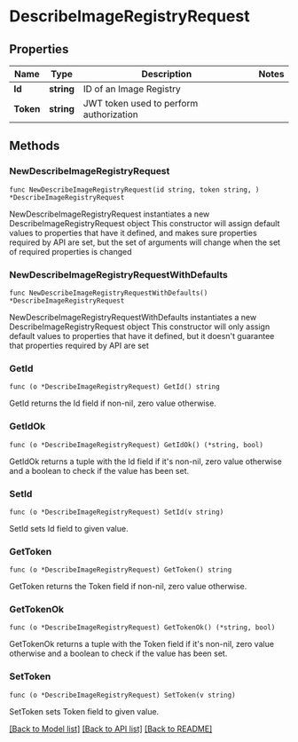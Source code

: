 # DescribeImageRegistryRequest

## Properties

Name | Type | Description | Notes
------------ | ------------- | ------------- | -------------
**Id** | **string** | ID of an Image Registry | 
**Token** | **string** | JWT token used to perform authorization | 

## Methods

### NewDescribeImageRegistryRequest

`func NewDescribeImageRegistryRequest(id string, token string, ) *DescribeImageRegistryRequest`

NewDescribeImageRegistryRequest instantiates a new DescribeImageRegistryRequest object
This constructor will assign default values to properties that have it defined,
and makes sure properties required by API are set, but the set of arguments
will change when the set of required properties is changed

### NewDescribeImageRegistryRequestWithDefaults

`func NewDescribeImageRegistryRequestWithDefaults() *DescribeImageRegistryRequest`

NewDescribeImageRegistryRequestWithDefaults instantiates a new DescribeImageRegistryRequest object
This constructor will only assign default values to properties that have it defined,
but it doesn't guarantee that properties required by API are set

### GetId

`func (o *DescribeImageRegistryRequest) GetId() string`

GetId returns the Id field if non-nil, zero value otherwise.

### GetIdOk

`func (o *DescribeImageRegistryRequest) GetIdOk() (*string, bool)`

GetIdOk returns a tuple with the Id field if it's non-nil, zero value otherwise
and a boolean to check if the value has been set.

### SetId

`func (o *DescribeImageRegistryRequest) SetId(v string)`

SetId sets Id field to given value.


### GetToken

`func (o *DescribeImageRegistryRequest) GetToken() string`

GetToken returns the Token field if non-nil, zero value otherwise.

### GetTokenOk

`func (o *DescribeImageRegistryRequest) GetTokenOk() (*string, bool)`

GetTokenOk returns a tuple with the Token field if it's non-nil, zero value otherwise
and a boolean to check if the value has been set.

### SetToken

`func (o *DescribeImageRegistryRequest) SetToken(v string)`

SetToken sets Token field to given value.



[[Back to Model list]](../README.md#documentation-for-models) [[Back to API list]](../README.md#documentation-for-api-endpoints) [[Back to README]](../README.md)


